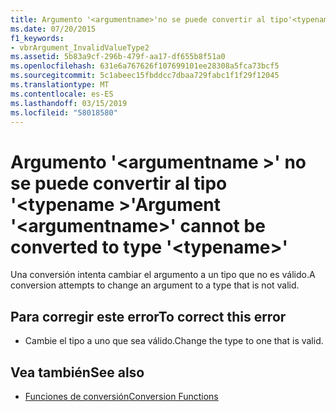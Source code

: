 ```yaml
---
title: Argumento '<argumentname>'no se puede convertir al tipo'<typename>'
ms.date: 07/20/2015
f1_keywords:
- vbrArgument_InvalidValueType2
ms.assetid: 5b83a9cf-296b-479f-aa17-df655b8f51a0
ms.openlocfilehash: 631e6a767626f107699101ee28308a5fca73bcf5
ms.sourcegitcommit: 5c1abeec15fbddcc7dbaa729fabc1f1f29f12045
ms.translationtype: MT
ms.contentlocale: es-ES
ms.lasthandoff: 03/15/2019
ms.locfileid: "58018580"
---
```

# <a name="argument-argumentname-cannot-be-converted-to-type-typename"></a><span data-ttu-id="5af5c-102">Argumento '\<argumentname >' no se puede convertir al tipo '\<typename >'</span><span class="sxs-lookup"><span data-stu-id="5af5c-102">Argument '\<argumentname>' cannot be converted to type '\<typename>'</span></span>
<span data-ttu-id="5af5c-103">Una conversión intenta cambiar el argumento a un tipo que no es válido.</span><span class="sxs-lookup"><span data-stu-id="5af5c-103">A conversion attempts to change an argument to a type that is not valid.</span></span>  
  
## <a name="to-correct-this-error"></a><span data-ttu-id="5af5c-104">Para corregir este error</span><span class="sxs-lookup"><span data-stu-id="5af5c-104">To correct this error</span></span>  
  
-   <span data-ttu-id="5af5c-105">Cambie el tipo a uno que sea válido.</span><span class="sxs-lookup"><span data-stu-id="5af5c-105">Change the type to one that is valid.</span></span>  
  
## <a name="see-also"></a><span data-ttu-id="5af5c-106">Vea también</span><span class="sxs-lookup"><span data-stu-id="5af5c-106">See also</span></span>

- [<span data-ttu-id="5af5c-107">Funciones de conversión</span><span class="sxs-lookup"><span data-stu-id="5af5c-107">Conversion Functions</span></span>](../../visual-basic/language-reference/functions/conversion-functions.md)
